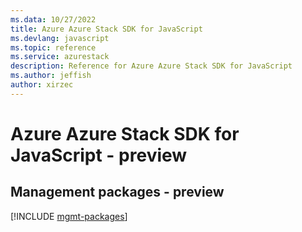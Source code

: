 ```yaml
---
ms.data: 10/27/2022
title: Azure Azure Stack SDK for JavaScript
ms.devlang: javascript
ms.topic: reference
ms.service: azurestack
description: Reference for Azure Azure Stack SDK for JavaScript
ms.author: jeffish
author: xirzec
---
```

# Azure Azure Stack SDK for JavaScript - preview

## Management packages - preview
[!INCLUDE [mgmt-packages](azure-stack-mgmt-index.md)]